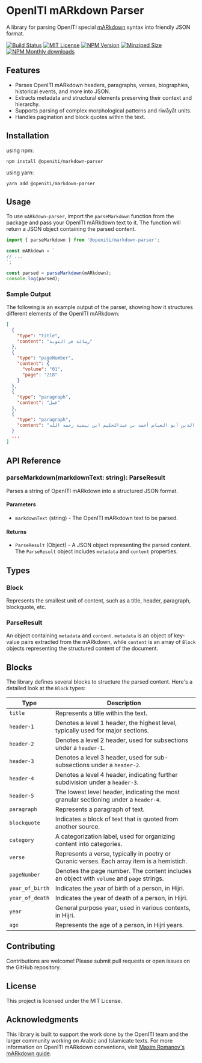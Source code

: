 # OpenITI mARkdown Parser

A library for parsing OpenITI special [mARkdown](https://maximromanov.github.io/mARkdown/) syntax into friendly JSON format.

[![Build Status][build-badge]][build]
[![MIT License][license-badge]][license]
[![NPM Version][npm-badge]][npm]
[![Minziped Size][size-badge]][npm]
[![NPM Monthly downloads][downloads-badge]][npm]

## Features

- Parses OpenITI mARkdown headers, paragraphs, verses, biographies, historical events, and more into JSON.
- Extracts metadata and structural elements preserving their context and hierarchy.
- Supports parsing of complex morphological patterns and riwāyāt units.
- Handles pagination and block quotes within the text.

  
## Installation

using npm:

```ssh
npm install @openiti/markdown-parser
```

using yarn:

```ssh
yarn add @openiti/markdown-parser
```

## Usage

To use `mARkdown-parser`, import the `parseMarkdown` function from the package and pass your OpenITI mARkdown text to it. The function will return a JSON object containing the parsed content.

```js
import { parseMarkdown } from '@openiti/markdown-parser';

const mARkdown = `
// ...
`;

const parsed = parseMarkdown(mARkdown);
console.log(parsed);
```

### Sample Output

The following is an example output of the parser, showing how it structures different elements of the OpenITI mARkdown:

```json
[
  {
    "type": "title",
    "content": "رسالة في التوبة"
  },
  {
    "type": "pageNumber",
    "content": {
      "volume": "01",
      "page": "218"
    }
  },
  {
    "type": "paragraph",
    "content": "فصل"
  },
  {
    "type": "paragraph",
    "content": "قال الإمام العلامة شيخ الإسلام تقي الدين أبو العباس أحمد بن عبدالحليم ابن تيمية رحمه الله"
  }
  ...
]
```


## API Reference

### parseMarkdown(markdownText: string): ParseResult

Parses a string of OpenITI mARkdown into a structured JSON format.

#### Parameters

- `markdownText` (string) - The OpenITI mARkdown text to be parsed.

#### Returns

- `ParseResult` (Object) - A JSON object representing the parsed content. The `ParseResult` object includes `metadata` and `content` properties.

## Types

### Block

Represents the smallest unit of content, such as a title, header, paragraph, blockquote, etc.

### ParseResult

An object containing `metadata` and `content`. `metadata` is an object of key-value pairs extracted from the mARkdown, while `content` is an array of `Block` objects representing the structured content of the document.

## Blocks

The library defines several blocks to structure the parsed content. Here's a detailed look at the `Block` types:

| Type            | Description                                                                                       |
|-----------------|---------------------------------------------------------------------------------------------------|
| `title`         | Represents a title within the text.                                                              |
| `header-1`      | Denotes a level 1 header, the highest level, typically used for major sections.                  |
| `header-2`      | Denotes a level 2 header, used for subsections under a `header-1`.                               |
| `header-3`      | Denotes a level 3 header, used for sub-subsections under a `header-2`.                           |
| `header-4`      | Denotes a level 4 header, indicating further subdivision under a `header-3`.                     |
| `header-5`      | The lowest level header, indicating the most granular sectioning under a `header-4`.             |
| `paragraph`     | Represents a paragraph of text.                                                                  |
| `blockquote`    | Indicates a block of text that is quoted from another source.                                    |
| `category`      | A categorization label, used for organizing content into categories.                             |
| `verse`         | Represents a verse, typically in poetry or Quranic verses. Each array item is a hemistich.       |
| `pageNumber`    | Denotes the page number. The content includes an object with `volume` and `page` strings.        |
| `year_of_birth` | Indicates the year of birth of a person, in Hijri.                                               |
| `year_of_death` | Indicates the year of death of a person, in Hijri.                                               |
| `year`          | General purpose year, used in various contexts, in Hijri.                                        |
| `age`           | Represents the age of a person, in Hijri years.                                                  |


## Contributing

Contributions are welcome! Please submit pull requests or open issues on the GitHub repository.

## License

This project is licensed under the MIT License.

## Acknowledgments

This library is built to support the work done by the OpenITI team and the larger community working on Arabic and Islamicate texts. For more information on OpenITI mARkdown conventions, visit [Maxim Romanov's mARkdown guide](https://maximromanov.github.io/mARkdown/).

<!-- Links -->

[build-badge]: https://github.com/seemorg/markdown-parser/workflows/CI/badge.svg
[build]: https://github.com/seemorg/markdown-parser/actions?query=workflow%3ACI
[license-badge]: https://badgen.net/github/license/openiti/markdown-parser
[license]: https://github.com/seemorg/markdown-parser/blob/main/LICENSE
[npm]: https://www.npmjs.com/package/@openiti/markdown-parser
[npm-badge]: https://badgen.net/npm/v/@openiti/markdown-parser
[downloads-badge]: https://img.shields.io/npm/dm/@openiti/markdown-parser.svg
[size-badge]: https://badgen.net/packagephobia/publish/@openiti/markdown-parser
